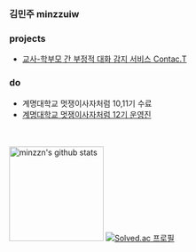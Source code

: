 ### 김민주 minzzuiw

### projects
* [교사-학부모 간 부정적 대화 감지 서비스 Contac.T](https://github.com/deceit-cat)

### do
* 계명대학교 멋쟁이사자처럼 10,11기 수료
* [계명대학교 멋쟁이사자처럼 12기 운영진](https://github.com/krsy0411/12th-fe-study)
  
<div>
    <br>
    <br>
      <img style="height:170px" src="https://github-readme-stats.vercel.app/api?username=minzzn&show_icons=true&include_all_commits=true&theme=holi" alt="minzzn's github stats" />
    </a>
    <a href="https://solved.ac/joke_bear">
      <img src="http://mazassumnida.wtf/api/generate_badge?boj=joke_bear" alt="Solved.ac 프로필" />
    </a>
</div>

